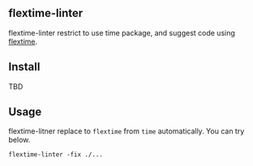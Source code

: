 ## flextime-linter

flextime-linter restrict to use time package, and suggest code using [flextime](https://github.com/Songmu/flextime).

## Install

TBD

## Usage

flextime-litner replace to `flextime` from `time` automatically.
You can try below.

```
flextime-linter -fix ./...
```